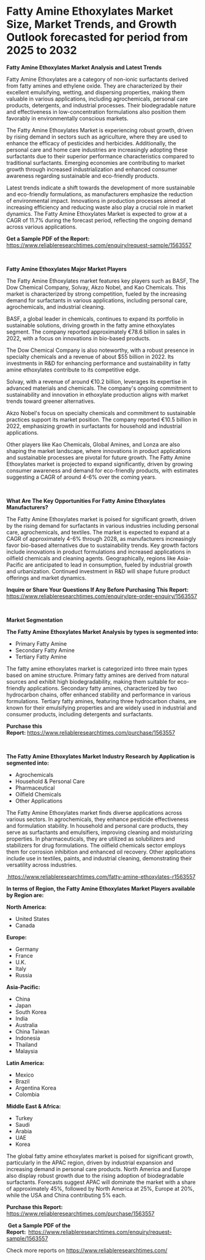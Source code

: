 <p><h1>Fatty Amine Ethoxylates Market Size, Market Trends, and Growth Outlook forecasted for period from 2025 to 2032</h1></p><p><strong>Fatty Amine Ethoxylates Market Analysis and Latest Trends</strong></p>
<p><p>Fatty Amine Ethoxylates are a category of non-ionic surfactants derived from fatty amines and ethylene oxide. They are characterized by their excellent emulsifying, wetting, and dispersing properties, making them valuable in various applications, including agrochemicals, personal care products, detergents, and industrial processes. Their biodegradable nature and effectiveness in low-concentration formulations also position them favorably in environmentally conscious markets.</p><p>The Fatty Amine Ethoxylates Market is experiencing robust growth, driven by rising demand in sectors such as agriculture, where they are used to enhance the efficacy of pesticides and herbicides. Additionally, the personal care and home care industries are increasingly adopting these surfactants due to their superior performance characteristics compared to traditional surfactants. Emerging economies are contributing to market growth through increased industrialization and enhanced consumer awareness regarding sustainable and eco-friendly products.</p><p>Latest trends indicate a shift towards the development of more sustainable and eco-friendly formulations, as manufacturers emphasize the reduction of environmental impact. Innovations in production processes aimed at increasing efficiency and reducing waste also play a crucial role in market dynamics. The Fatty Amine Ethoxylates Market is expected to grow at a CAGR of 11.7% during the forecast period, reflecting the ongoing demand across various applications.</p></p>
<p><strong>Get a Sample PDF of the Report:&nbsp;</strong> <a href="https://www.reliableresearchtimes.com/enquiry/request-sample/1563557?utm_campaign=2720&utm_medium=2&utm_source=Github&utm_content=ia&utm_term=02042025&utm_id=fatty-amine-ethoxylates">https://www.reliableresearchtimes.com/enquiry/request-sample/1563557</a></p>
<p>&nbsp;</p>
<p><strong>Fatty Amine Ethoxylates Major Market Players</strong></p>
<p><p>The Fatty Amine Ethoxylates market features key players such as BASF, The Dow Chemical Company, Solvay, Akzo Nobel, and Kao Chemicals. This market is characterized by strong competition, fueled by the increasing demand for surfactants in various applications, including personal care, agrochemicals, and industrial cleaning.</p><p>BASF, a global leader in chemicals, continues to expand its portfolio in sustainable solutions, driving growth in the fatty amine ethoxylates segment. The company reported approximately €78.6 billion in sales in 2022, with a focus on innovations in bio-based products. </p><p>The Dow Chemical Company is also noteworthy, with a robust presence in specialty chemicals and a revenue of about $55 billion in 2022. Its investments in R&D for enhancing performance and sustainability in fatty amine ethoxylates contribute to its competitive edge.</p><p>Solvay, with a revenue of around €10.2 billion, leverages its expertise in advanced materials and chemicals. The company's ongoing commitment to sustainability and innovation in ethoxylate production aligns with market trends toward greener alternatives.</p><p>Akzo Nobel's focus on specialty chemicals and commitment to sustainable practices support its market position. The company reported €10.5 billion in 2022, emphasizing growth in surfactants for household and industrial applications.</p><p>Other players like Kao Chemicals, Global Amines, and Lonza are also shaping the market landscape, where innovations in product applications and sustainable processes are pivotal for future growth. The Fatty Amine Ethoxylates market is projected to expand significantly, driven by growing consumer awareness and demand for eco-friendly products, with estimates suggesting a CAGR of around 4-6% over the coming years.</p></p>
<p>&nbsp;</p>
<p><strong>What Are The Key Opportunities For Fatty Amine Ethoxylates Manufacturers?</strong></p>
<p><p>The Fatty Amine Ethoxylates market is poised for significant growth, driven by the rising demand for surfactants in various industries including personal care, agrochemicals, and textiles. The market is expected to expand at a CAGR of approximately 4-6% through 2028, as manufacturers increasingly favor bio-based alternatives due to sustainability trends. Key growth factors include innovations in product formulations and increased applications in oilfield chemicals and cleaning agents. Geographically, regions like Asia-Pacific are anticipated to lead in consumption, fueled by industrial growth and urbanization. Continued investment in R&D will shape future product offerings and market dynamics.</p></p>
<p><strong>Inquire or Share Your Questions If Any Before Purchasing This Report:</strong> <a href="https://www.reliableresearchtimes.com/enquiry/pre-order-enquiry/1563557?utm_campaign=2720&utm_medium=2&utm_source=Github&utm_content=ia&utm_term=02042025&utm_id=fatty-amine-ethoxylates">https://www.reliableresearchtimes.com/enquiry/pre-order-enquiry/1563557</a></p>
<p>&nbsp;</p>
<p><strong>Market Segmentation</strong></p>
<p><strong>The Fatty Amine Ethoxylates Market Analysis by types is segmented into:</strong></p>
<p><ul><li>Primary Fatty Amine</li><li>Secondary Fatty Amine</li><li>Tertiary Fatty Amine</li></ul></p>
<p><p>The fatty amine ethoxylates market is categorized into three main types based on amine structure. Primary fatty amines are derived from natural sources and exhibit high biodegradability, making them suitable for eco-friendly applications. Secondary fatty amines, characterized by two hydrocarbon chains, offer enhanced stability and performance in various formulations. Tertiary fatty amines, featuring three hydrocarbon chains, are known for their emulsifying properties and are widely used in industrial and consumer products, including detergents and surfactants.</p></p>
<p><strong>Purchase this Report:&nbsp;</strong><a href="https://www.reliableresearchtimes.com/purchase/1563557?utm_campaign=2720&utm_medium=2&utm_source=Github&utm_content=ia&utm_term=02042025&utm_id=fatty-amine-ethoxylates">https://www.reliableresearchtimes.com/purchase/1563557</a></p>
<p>&nbsp;</p>
<p><strong>The Fatty Amine Ethoxylates Market Industry Research by Application is segmented into:</strong></p>
<p><ul><li>Agrochemicals</li><li>Household & Personal Care</li><li>Pharmaceutical</li><li>Oilfield Chemicals</li><li>Other Applications</li></ul></p>
<p><p>The Fatty Amine Ethoxylates market finds diverse applications across various sectors. In agrochemicals, they enhance pesticide effectiveness and formulation stability. In household and personal care products, they serve as surfactants and emulsifiers, improving cleaning and moisturizing properties. In pharmaceuticals, they are utilized as solubilizers and stabilizers for drug formulations. The oilfield chemicals sector employs them for corrosion inhibition and enhanced oil recovery. Other applications include use in textiles, paints, and industrial cleaning, demonstrating their versatility across industries.</p></p>
<p><a href="https://www.reliableresearchtimes.com/fatty-amine-ethoxylates-r1563557?utm_campaign=2720&utm_medium=2&utm_source=Github&utm_content=ia&utm_term=02042025&utm_id=fatty-amine-ethoxylates">&nbsp;https://www.reliableresearchtimes.com/fatty-amine-ethoxylates-r1563557</a></p>
<p><strong>In terms of Region, the Fatty Amine Ethoxylates Market Players available by Region are:</strong></p>
<p>
    <p> <strong> North America: </strong>
        <ul>
            <li>United States</li>
            <li>Canada</li>
        </ul>
        </p> 
    <p> <strong> Europe: </strong>
        <ul>
            <li>Germany</li>
            <li>France</li>
            <li>U.K.</li>
            <li>Italy</li>
            <li>Russia</li>
        </ul>
        </p> 
    <p> <strong> Asia-Pacific: </strong>
        <ul>
            <li>China</li>
            <li>Japan</li>
            <li>South Korea</li>
            <li>India</li>
            <li>Australia</li>
            <li>China Taiwan</li>
            <li>Indonesia</li>
            <li>Thailand</li>
            <li>Malaysia</li>
        </ul>
        </p> 
    <p> <strong> Latin America: </strong>
        <ul>
            <li>Mexico</li>
            <li>Brazil</li>
            <li>Argentina Korea</li>
            <li>Colombia</li>
        </ul>
        </p> 
    <p> <strong> Middle East & Africa: </strong>
        <ul>
            <li>Turkey</li>
            <li>Saudi</li>
            <li>Arabia</li>
            <li>UAE</li>
            <li>Korea</li>
        </ul>
    </p>
    </p>
<p><p>The global fatty amine ethoxylates market is poised for significant growth, particularly in the APAC region, driven by industrial expansion and increasing demand in personal care products. North America and Europe also display robust growth due to the rising adoption of biodegradable surfactants. Forecasts suggest APAC will dominate the market with a share of approximately 45%, followed by North America at 25%, Europe at 20%, while the USA and China contributing 5% each.</p></p>
<p><strong>Purchase this Report: </strong><a href="https://www.reliableresearchtimes.com/purchase/1563557?utm_campaign=2720&utm_medium=2&utm_source=Github&utm_content=ia&utm_term=02042025&utm_id=fatty-amine-ethoxylates">https://www.reliableresearchtimes.com/purchase/1563557</a></p>
<p>&nbsp;<strong>Get a Sample PDF of the Report:&nbsp;&nbsp;</strong><a href="https://www.reliableresearchtimes.com/enquiry/request-sample/1563557?utm_campaign=2720&utm_medium=2&utm_source=Github&utm_content=ia&utm_term=02042025&utm_id=fatty-amine-ethoxylates">https://www.reliableresearchtimes.com/enquiry/request-sample/1563557</a></p>
<p><strong></strong></p>
<p>Check more reports on <a href="https://www.reliableresearchtimes.com/?utm_campaign=2720&utm_medium=2&utm_source=Github&utm_content=ia&utm_term=02042025&utm_id=fatty-amine-ethoxylates">https://www.reliableresearchtimes.com/</a></p>
